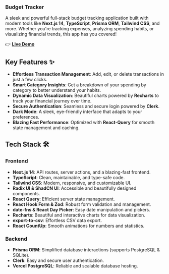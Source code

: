 
### Budget Tracker 

A sleek and powerful full-stack budget tracking application built with modern tools like **Next.js 14**, **TypeScript**, **Prisma ORM**, **Tailwind CSS**, and more. Whether you're tracking expenses, analyzing spending habits, or visualizing financial trends, this app has you covered!

👉 **[Live Demo](https://budget-tracker-yingping.vercel.app/)**


## Key Features ✨
- **Effortless Transaction Management**: Add, edit, or delete transactions in just a few clicks.
- **Smart Category Insights**: Get a breakdown of your spending by category to better understand your habits.
- **Dynamic Data Visualization**: Beautiful charts powered by **Recharts** to track your financial journey over time.
- **Secure Authentication**: Seamless and secure login powered by **Clerk**.
- **Dark Mode**: A sleek, eye-friendly interface that adapts to your preferences.
- **Blazing Fast Performance**: Optimized with **React-Query** for smooth state management and caching.


## Tech Stack 🛠 
### Frontend
- **Next.js 14**: API routes, server actions, and a blazing-fast frontend.
- **TypeScript**: Clean, maintainable, and type-safe code.
- **Tailwind CSS**: Modern, responsive, and customizable UI.
- **Radix UI & ShadCN UI**: Accessible and beautifully designed components.
- **React Query**: Efficient server state management.
- **React Hook Form & Zod**: Robust form validation and management.
- **date-fns & React Day Picker**: Easy date manipulation and pickers.
- **Recharts**: Beautiful and interactive charts for data visualization.
- **export-to-csv**: Effortless CSV data export.
- **React CountUp**: Smooth animations for numbers and statistics.

### Backend
- **Prisma ORM**: Simplified database interactions (supports PostgreSQL & SQLite).
- **Clerk**: Easy and secure user authentication.
- **Vercel PostgreSQL**: Reliable and scalable database hosting.
